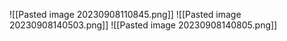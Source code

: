 ![[Pasted image 20230908110845.png]]
![[Pasted image 20230908140503.png]]
![[Pasted image 20230908140805.png]]